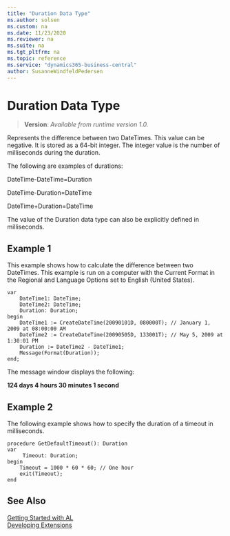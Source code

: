 ```yaml
---
title: "Duration Data Type"
ms.author: solsen
ms.custom: na
ms.date: 11/23/2020
ms.reviewer: na
ms.suite: na
ms.tgt_pltfrm: na
ms.topic: reference
ms.service: "dynamics365-business-central"
author: SusanneWindfeldPedersen
---
```

[//]: # (START>DO_NOT_EDIT)
[//]: # (IMPORTANT:Do not edit any of the content between here and the END>DO_NOT_EDIT.)
[//]: # (Any modifications should be made in the .xml files in the ModernDev repo.)
# Duration Data Type
> **Version**: _Available from runtime version 1.0._

Represents the difference between two DateTimes. This value can be negative. It is stored as a 64-bit integer. The integer value is the number of milliseconds during the duration.

[//]: # (IMPORTANT: END>DO_NOT_EDIT)

The following are examples of durations:  
  
 DateTime-DateTime=Duration  
  
 DateTime-Duration=DateTime  
  
 DateTime+Duration=DateTime  
  
The value of the Duration data type can also be explicitly defined in milliseconds.

## Example 1

This example shows how to calculate the difference between two DateTimes. This example is run on a computer with the Current Format in the Regional and Language Options set to English (United States).  
  
```al
var
    DateTime1: DateTime;
    DateTime2: DateTime;
    Duration: Duration;
begin
    DateTime1 := CreateDateTime(20090101D, 080000T); // January 1, 2009 at 08:00:00 AM  
    DateTime2 := CreateDateTime(20090505D, 133001T); // May 5, 2009 at 1:30:01 PM  
    Duration := DateTime2 - DateTime1;  
    Message(Format(Duration));  
end;
```  
  
The message window displays the following:  
  
**124 days 4 hours 30 minutes 1 second**  

## Example 2

The following example shows how to specify the duration of a timeout in milliseconds. 

```al
procedure GetDefaultTimeout(): Duration
var
     Timeout: Duration;
begin
    Timeout = 1000 * 60 * 60; // One hour
    exit(Timeout);
end
```

## See Also
[Getting Started with AL](../../devenv-get-started.md)  
[Developing Extensions](../../devenv-dev-overview.md)  